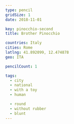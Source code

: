 ```yaml
---
type: pencil
gridSize: 1
date: 2018-11-01

key: pinocchio-second
title: Brother Pinocchio

countries: Italy
cities: Rome
latlng: 41.892099, 12.474878
geo: ITA

pencilCount: 1

tags:
  - city
  - national
  - with a toy
  - human

  - round
  - without rubber
  - blunt
---
```


